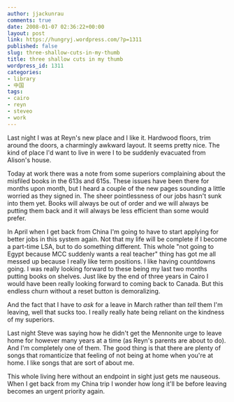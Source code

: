 ```yaml
---
author: jjackunrau
comments: true
date: 2008-01-07 02:36:22+00:00
layout: post
link: https://hungryj.wordpress.com/?p=1311
published: false
slug: three-shallow-cuts-in-my-thumb
title: three shallow cuts in my thumb
wordpress_id: 1311
categories:
- library
- 中国
tags:
- cairo
- reyn
- steveo
- work
---
```


Last night I was at Reyn's new place and I like it. Hardwood floors, trim around the doors, a charmingly awkward layout. It seems pretty nice. The kind of place I'd want to live in were I to be suddenly evacuated from Alison's house.

Today at work there was a note from some superiors complaining about the misfiled books in the 613s and 615s. These issues have been there for months upon month, but I heard a couple of the new pages sounding a little worried as they signed in. The sheer pointlessness of our jobs hasn't sunk into them yet. Books will always be out of order and we will always be putting them back and it will always be less efficient than some would prefer.

In April when I get back from China I'm going to have to start applying for better jobs in this system again. Not that my life will be complete if I become a part-time LSA, but to do something different. This whole "not going to Egypt because MCC suddenly wants a real teacher" thing has got me all messed up because I really like term positions. I like having countdowns going. I was really looking forward to these being my last two months putting books on shelves. Just like by the end of three years in Cairo I would have been really looking forward to coming back to Canada. But this endless churn without a reset button is demoralizing. 

And the fact that I have to _ask_ for a leave in March rather than _tell_ them I'm leaving, well that sucks too. I really really hate being reliant on the kindness of my superiors.

Last night Steve was saying how he didn't get the Mennonite urge to leave home for however many years at a time (as Reyn's parents are about to do). And I'm completely one of them. The good thing is that there are plenty of songs that romanticize that feeling of not being at home when you're at home. I like songs that are sort of about me. 

This whole living here without an endpoint in sight just gets me nauseous. When I get back from my China trip I wonder how long it'll be before leaving becomes an urgent priority again.

